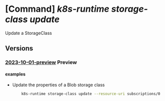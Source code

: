 # [Command] _k8s-runtime storage-class update_

Update a StorageClass

## Versions

### [2023-10-01-preview](/Resources/mgmt-plane/L3tyZXNvdXJjZXVyaX0vcHJvdmlkZXJzL21pY3Jvc29mdC5rdWJlcm5ldGVzcnVudGltZS9zdG9yYWdlY2xhc3Nlcy97fQ==/2023-10-01-preview.xml) **Preview**

<!-- mgmt-plane /{resourceuri}/providers/microsoft.kubernetesruntime/storageclasses/{} 2023-10-01-preview -->

#### examples

- Update the properties of a Blob storage class
    ```bash
        k8s-runtime storage-class update --resource-uri subscriptions/00000000-1111-2222-3333-444444444444/resourceGroups/example/providers/Microsoft.Kubernetes/connectedClusters/cluster1 --storage-class-name blobsc --type-properties azure-storage-account-key=accountkey azure-storage-account-name=accountname
    ```
